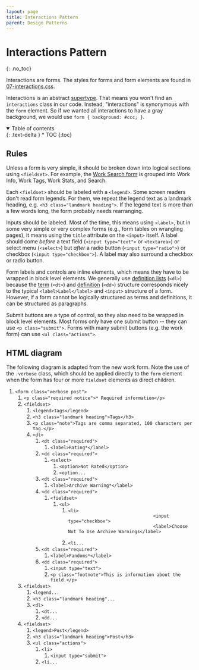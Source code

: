 ```yaml
---
layout: page
title: Interactions Pattern
parent: Design Patterns
---
```

# Interactions Pattern
{: .no_toc}

Interactions are forms. The styles for forms and form elements are found in [07-interactions.css](https://github.com/otwcode/otwarchive/blob/master/public/stylesheets/site/2.0/07-interactions.css).

Interactions is an abstract [supertype](../classes-taxonomy#supertypes). That means you won't find an `interactions` class in our code. Instead, "interactions" is synonymous with the `form` element. So if we wanted all interactions to have a gray background, we would use `form { background: #ccc; }`.

<details open markdown="block">
  <summary>
    Table of contents
  </summary>
  {: .text-delta }
* TOC
{:toc}
</details>

## Rules

Unless a form is very simple, it should be broken down into logical sections using `<fieldset>`. For example, the [Work Search form](https://archiveofourown.org/works/search) is grouped into Work Info, Work Tags, Work Stats, and Search.

Each `<fieldset>` should be labeled with a `<legend>`. Some screen readers don't read form legends. For them, we repeat the legend text as a landmark heading, e.g. `<h3 class="landmark heading">`. If the legend text is more than a few words long, the form probably needs rearranging.

Inputs should be labeled. Most of the time, this means using `<label>`, but in some very simple or very complex forms (e.g., form tables on wrangling pages), it means using the `title` attribute on the `<input>` itself. A label should come *before* a text field (`<input type="text">` or `<textarea>`) or select menu (`<select>`) but *after* a radio button (`<input type="radio">`) or checkbox (`<input type="checkbox">`). A label may also surround a checkbox or radio button.

Form labels and controls are inline elements, which means they have to be wrapped in block level elements. We generally use [definition lists](http://www.w3schools.com/tags/tag_dl.asp) (`<dl>`) because the [term](http://www.w3schools.com/tags/tag_dt.asp) (`<dt>`) and [definition](http://www.w3schools.com/tags/tag_dd.asp) (`<dd>`) structure corresponds nicely to the typical `<label>Label</label>` and `<input>` structure of a form. However, if a form cannot be logically structured as terms and definitions, it can be structured as paragraphs.

Submit buttons are a type of control, so they also need to be wrapped in block level elements. Most forms only have one submit button -- they can use `<p class="submit">`. Forms with many submit buttons (e.g. the work form) can use `<ul class="actions">`.

## HTML diagram

The following diagram is adapted from the new work form. Note the use of the `.verbose` class, which should be applied directly to the `form` element when the form has four or more `fieldset` elements as direct children.

<div class="diagram">
  <ol>
    <li>
      <code>&lt;form class="verbose post"&gt;</code>
      <ol>
        <li>
          <code>&lt;p class="required notice"&gt;* Required information&lt;/p&gt;</code>
        </li>
        <li>
          <code>&lt;fieldset&gt;</code>
          <ol>
            <li>
              <code>&lt;legend&gt;Tags&lt;/legend&gt;</code>
            </li>
            <li>
              <code>&lt;h3 class="landmark heading"&gt;Tags&lt;/h3&gt;</code>
            </li>
            <li>
              <code>&lt;p class="note"&gt;Tags are comma separated, 100 characters per tag.&lt;/p&gt;</code>
            </li>
            <li>
              <code>&lt;dl&gt;</code>
              <ol>
                <li>
                  <code>&lt;dt class="required"&gt;</code>
                  <ol>
                    <li>
                      <code>&lt;label&gt;Rating*&lt;/label&gt;</code>
                    </li>
                  </ol>
                </li>
                <li>
                  <code>&lt;dd class="required"&gt;</code>
                  <ol>
                    <li>
                      <code>&lt;select&gt;</code>
                      <ol>
                        <li>
                          <code>&lt;option&gt;Not Rated&lt;/option&gt;</code>
                        </li>
                        <li>
                          <code>&lt;option...</code>
                        </li>
                      </ol>
                    </li>
                  </ol>
                </li>
                <li>
                  <code>&lt;dt class="required"&gt;</code>
                  <ol>
                    <li>
                      <code>&lt;label&gt;Archive Warning*&lt;/label&gt;</code>
                    </li>
                  </ol>
                </li>
                <li>
                  <code>&lt;dd class="required"&gt;</code>
                  <ol>
                    <li>
                      <code>&lt;fieldset&gt;</code>
                      <ol>
                        <li>
                          <code>&lt;ul&gt;</code>
                          <ol>
                            <li>
                              <code>&lt;li&gt;
                                <span>&lt;input type="checkbox"&gt;</span>
                                <span>&lt;label&gt;Choose Not To Use Archive Warnings&lt;/label&gt;</span>
                              </code>
                            </li>
                            <li>
                              <code>&lt;li...</code>
                            </li>
                          </ol>
                        </li>
                      </ol>
                    </li>
                  </ol>
                </li>
                <li>
                  <code>&lt;dt class="required"&gt;</code>
                  <ol>
                    <li>
                      <code>&lt;label&gt;Fandoms*&lt;/label&gt;</code>
                    </li>
                  </ol>
                </li>
                <li>
                  <code>&lt;dd class="required"&gt;</code>
                  <ol>
                    <li>
                      <code>&lt;input type="text"&gt;</code>
                    </li>
                    <li>
                      <code>&lt;p class="footnote"&gt;This is information about the field.&lt;/p&gt;</code>
                    </li>
                  </ol>
                </li>
              </ol>
            </li>
          </ol>
        </li>
        <li>
          <code>&lt;fieldset&gt;</code>
          <ol>
            <li>
              <code>&lt;legend...</code>
            </li>
            <li>
              <code>&lt;h3 class="landmark heading"...</code>
            </li>
            <li>
              <code>&lt;dl&gt;</code>
              <ol>
                <li>
                  <code>&lt;dt...</code>
                </li>
                <li>
                  <code>&lt;dd...</code>
                </li>
              </ol>
            </li>
          </ol>
        </li>
        <li>
          <code>&lt;fieldset&gt;</code>
          <ol>
            <li>
              <code>&lt;legend&gt;Post&lt;/legend&gt;</code>
            </li>
            <li>
              <code>&lt;h3 class="landmark heading"&gt;Post&lt;/h3&gt;</code>
            </li>
            <li>
              <code>&lt;ul class="actions"&gt;</code>
              <ol>
                <li>
                  <code>&lt;li&gt;</code>
                  <ol>
                    <li>
                      <code>&lt;input type="submit"&gt;</code>
                    </li>
                  </ol>
                </li>
                <li>
                  <code>&lt;li...</code>
                </li>
              </ol>
            </li>
          </ol>
        </li>
      </ol>
    </li>
  </ol>
</div>
